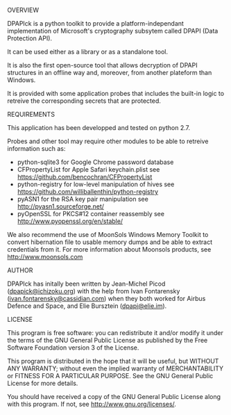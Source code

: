 OVERVIEW

DPAPIck is a python toolkit to provide a platform-independant implementation
of Microsoft's cryptography subsytem called DPAPI (Data Protection API).

It can be used either as a library or as a standalone tool.

It is also the first open-source tool that allows decryption of DPAPI
structures in an offline way and, moreover, from another plateform than
Windows.

It is provided with some application probes that includes the built-in logic
to retreive the corresponding secrets that are protected.

REQUIREMENTS

This application has been developped and tested on python 2.7.

Probes and other tool may require other modules to be able to retreive
information such as:
  * python-sqlite3 for Google Chrome password database
  * CFPropertyList for Apple Safari keychain.plist
      see https://github.com/bencochran/CFPropertyList
  * python-registry for low-level manipulation of hives
      see https://github.com/williballenthin/python-registry
  * pyASN1 for the RSA key pair manipulation
      see http://pyasn1.sourceforge.net/
  * pyOpenSSL for PKCS#12 container reassembly
      see http://www.pyopenssl.org/en/stable/

We also recommend the use of MoonSols Windows Memory Toolkit to convert
hibernation file to usable memory dumps and be able to extract credentials
from it.
For more information about Moonsols products, see <http://www.moonsols.com>


AUTHOR

DPAPIck has initally been written by Jean-Michel Picod (dpapick@ichizoku.org)
with the help from Ivan Fontarensky (ivan.fontarensky@cassidian.com)
when they both worked for Airbus Defence and Space,
and Elie Bursztein (dpapi@elie.im).


LICENSE

This program is free software: you can redistribute it and/or modify
it under the terms of the GNU General Public License as published by
the Free Software Foundation version 3 of the License.

This program is distributed in the hope that it will be useful,
but WITHOUT ANY WARRANTY; without even the implied warranty of
MERCHANTABILITY or FITNESS FOR A PARTICULAR PURPOSE.  See the
GNU General Public License for more details.

You should have received a copy of the GNU General Public License
along with this program.  If not, see <http://www.gnu.org/licenses/>.

